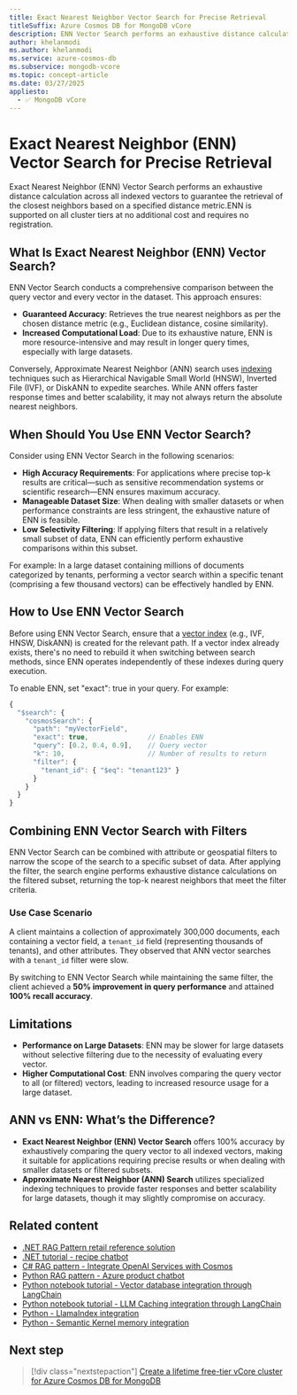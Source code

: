 ```yaml
---
title: Exact Nearest Neighbor Vector Search for Precise Retrieval
titleSuffix: Azure Cosmos DB for MongoDB vCore
description: ENN Vector Search performs an exhaustive distance calculation across all indexed vectors to guarantee retrieval of the closest neighbors based on a specified distance metric.
author: khelanmodi
ms.author: khelanmodi
ms.service: azure-cosmos-db
ms.subservice: mongodb-vcore
ms.topic: concept-article
ms.date: 03/27/2025
appliesto:
  - ✅ MongoDB vCore
---
```


# Exact Nearest Neighbor (ENN) Vector Search for Precise Retrieval

Exact Nearest Neighbor (ENN) Vector Search performs an exhaustive distance calculation across all indexed vectors to guarantee the retrieval of the closest neighbors based on a specified distance metric.​ ENN is supported on all cluster tiers at no additional cost and requires no registration.

## What Is Exact Nearest Neighbor (ENN) Vector Search?

ENN Vector Search conducts a comprehensive comparison between the query vector and every vector in the dataset. This approach ensures:​
- **Guaranteed Accuracy**: Retrieves the true nearest neighbors as per the chosen distance metric (e.g., Euclidean distance, cosine similarity).​
- **Increased Computational Load**: Due to its exhaustive nature, ENN is more resource-intensive and may result in longer query times, especially with large datasets.​

Conversely, Approximate Nearest Neighbor (ANN) search uses [indexing](./vector-search.md) techniques such as Hierarchical Navigable Small World (HNSW), Inverted File (IVF), or DiskANN to expedite searches. While ANN offers faster response times and better scalability, it may not always return the absolute nearest neighbors.​

## When Should You Use ENN Vector Search?

Consider using ENN Vector Search in the following scenarios:
- **High Accuracy Requirements**: ​For applications where precise top-k results are critical—such as sensitive recommendation systems or scientific research—ENN ensures maximum accuracy.​
- **Manageable Dataset Size**: When dealing with smaller datasets or when performance constraints are less stringent, the exhaustive nature of ENN is feasible.​
- **Low Selectivity Filtering**: If applying filters that result in a relatively small subset of data, ENN can efficiently perform exhaustive comparisons within this subset.​

For example: In a large dataset containing millions of documents categorized by tenants, performing a vector search within a specific tenant (comprising a few thousand vectors) can be effectively handled by ENN.​

## How to Use ENN Vector Search

Before using ENN Vector Search, ensure that a [vector index](./vector-search.md) (e.g., IVF, HNSW, DiskANN) is created for the relevant path. If a vector index already exists, there's no need to rebuild it when switching between search methods, since ENN operates independently of these indexes during query execution.​

To enable ENN, set "exact": true in your query. For example:

```javascript
{
  "$search": {
    "cosmosSearch": {
      "path": "myVectorField",
      "exact": true,               // Enables ENN
      "query": [0.2, 0.4, 0.9],    // Query vector
      "k": 10,                     // Number of results to return
      "filter": {
        "tenant_id": { "$eq": "tenant123" }
      }
    }
  }
}
```

## Combining ENN Vector Search with Filters

ENN Vector Search can be combined with attribute or geospatial filters to narrow the scope of the search to a specific subset of data. After applying the filter, the search engine performs exhaustive distance calculations on the filtered subset, returning the top-k nearest neighbors that meet the filter criteria.​

### Use Case Scenario

A client maintains a collection of approximately 300,000 documents, each containing a vector field, a `tenant_id` field (representing thousands of tenants), and other attributes. They observed that ANN vector searches with a `tenant_id` filter were slow.​

By switching to ENN Vector Search while maintaining the same filter, the client achieved a **50% improvement in query performance** and attained **100% recall accuracy**.​

## Limitations
- **Performance on Large Datasets**: ENN may be slower for large datasets without selective filtering due to the necessity of evaluating every vector.​
- **Higher Computational Cost**: ENN involves comparing the query vector to all (or filtered) vectors, leading to increased resource usage for a large dataset.

## ANN vs ENN: What’s the Difference?

- **Exact Nearest Neighbor (ENN) Vector Search** offers 100% accuracy by exhaustively comparing the query vector to all indexed vectors, making it suitable for applications requiring precise results or when dealing with smaller datasets or filtered subsets.
- **Approximate Nearest Neighbor (ANN) Search** utilizes specialized indexing techniques to provide faster responses and better scalability for large datasets, though it may slightly compromise on accuracy.

## Related content

- [.NET RAG Pattern retail reference solution](https://github.com/Azure/Vector-Search-AI-Assistant-MongoDBvCore)
- [.NET tutorial - recipe chatbot](https://github.com/microsoft/AzureDataRetrievalAugmentedGenerationSamples/tree/main/C%23/CosmosDB-MongoDBvCore)
- [C# RAG pattern - Integrate OpenAI Services with Cosmos](https://github.com/microsoft/AzureDataRetrievalAugmentedGenerationSamples/tree/main/C%23/CosmosDB-MongoDBvCore)
- [Python RAG pattern - Azure product chatbot](https://github.com/microsoft/AzureDataRetrievalAugmentedGenerationSamples/tree/main/Python/CosmosDB-MongoDB-vCore)
- [Python notebook tutorial - Vector database integration through LangChain](https://python.langchain.com/docs/integrations/vectorstores/azure_cosmos_db)
- [Python notebook tutorial - LLM Caching integration through LangChain](https://python.langchain.com/docs/integrations/vectorstores/azure_cosmos_db/)
- [Python - LlamaIndex integration](https://docs.llamaindex.ai/en/stable/examples/vector_stores/AzureCosmosDBMongoDBvCoreDemo.html)
- [Python - Semantic Kernel memory integration](https://github.com/microsoft/semantic-kernel/tree/main/python/semantic_kernel/connectors/memory/azure_cosmosdb)

## Next step

> [!div class="nextstepaction"]
> [Create a lifetime free-tier vCore cluster for Azure Cosmos DB for MongoDB](free-tier.md)